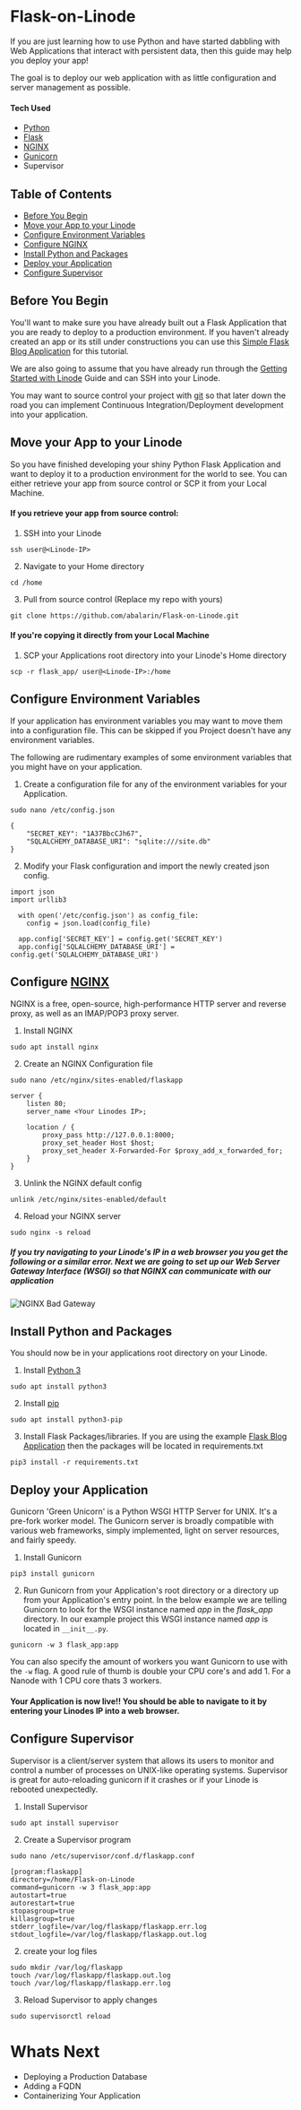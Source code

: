 # Flask-on-Linode
If you are just learning how to use Python and have started dabbling with Web Applications that interact with persistent data, then this guide may help you deploy your app!

The goal is to deploy our web application with as little configuration and server management as possible.

#### Tech Used
- [Python](https://www.python.org/)
- [Flask](https://flask.palletsprojects.com/en/1.0.x/)
- [NGINX](https://www.nginx.com/resources/wiki/)
- [Gunicorn](http://docs.gunicorn.org/en/stable/)
- Supervisor

## Table of Contents
- [Before You Begin](https://github.com/abalarin/Flask-on-Linode/blob/master/FlaskDeployment.md#before-you-begin)
- [Move your App to your Linode](https://github.com/abalarin/Flask-on-Linode/blob/master/FlaskDeployment.md#move-your-app-to-your-linode)
- [Configure Environment Variables](https://github.com/abalarin/Flask-on-Linode/blob/master/FlaskDeployment.md#configure-environment-variables)
- [Configure NGINX](https://github.com/abalarin/Flask-on-Linode/blob/master/FlaskDeployment.md#configure-nginx)
- [Install Python and Packages](https://github.com/abalarin/Flask-on-Linode/blob/master/FlaskDeployment.md#install-python-and-packages)
- [Deploy your Application](https://github.com/abalarin/Flask-on-Linode/blob/master/FlaskDeployment.md#deploy-your-application)
- [Configure Supervisor](https://github.com/abalarin/Flask-on-Linode/blob/master/FlaskDeployment.md#configure-supervisor)

## Before You Begin
You'll want to make sure you have already built out a Flask Application that you are ready to deploy to a production environment. If you haven't already created an app or its still under constructions you can use this [Simple Flask Blog Application](https://github.com/abalarin/Flask-on-Linode) for this tutorial.

We are also going to assume that you have already run through the [Getting Started with Linode](https://www.linode.com/docs/getting-started/) Guide and can SSH into your Linode.

You may want to source control your project with [git](https://github.com) so that later down the road you can implement Continuous Integration/Deployment development into your application.

## Move your App to your Linode
So you have finished developing your shiny Python Flask Application and want to deploy it to a production environment for the world to see. You can either retrieve your app from source control or SCP it from your Local Machine.

#### If you retrieve your app from source control:
1. SSH into your Linode
```
ssh user@<Linode-IP>
```
2. Navigate to your Home directory
```
cd /home
```
3. Pull from source control (Replace my repo with yours)
```
git clone https://github.com/abalarin/Flask-on-Linode.git
```

#### If you're copying it directly from your Local Machine
1. SCP your Applications root directory into your Linode's Home directory
```
scp -r flask_app/ user@<Linode-IP>:/home
```


## Configure Environment Variables
If your application has environment variables you may want to move them into a configuration file. This can be skipped if you Project doesn't have any environment variables.

The following are rudimentary examples of some environment variables that you might have on your application.
1. Create a configuration file for any of the environment variables for your Application.
```
sudo nano /etc/config.json
```
```
{
	"SECRET_KEY": "1A37BbcCJh67",
	"SQLALCHEMY_DATABASE_URI": "sqlite:///site.db"
}
```

2. Modify your Flask configuration and import the newly created json config.
```
import json
import urllib3

  with open('/etc/config.json') as config_file:
    config = json.load(config_file)

  app.config['SECRET_KEY'] = config.get('SECRET_KEY')
  app.config['SQLALCHEMY_DATABASE_URI'] = config.get('SQLALCHEMY_DATABASE_URI')
```

## Configure [NGINX](https://www.nginx.com/)
NGINX is a free, open-source, high-performance HTTP server and reverse proxy, as well as an IMAP/POP3 proxy server.
1. Install NGINX
```
sudo apt install nginx
```
2. Create an NGINX Configuration file
```
sudo nano /etc/nginx/sites-enabled/flaskapp
```
```
server {
	listen 80;
	server_name <Your Linodes IP>;

	location / {
		proxy_pass http://127.0.0.1:8000;
		proxy_set_header Host $host;
		proxy_set_header X-Forwarded-For $proxy_add_x_forwarded_for;
	}
}
```
3. Unlink the NGINX default config
```
unlink /etc/nginx/sites-enabled/default
```
4. Reload your NGINX server
```
sudo nginx -s reload
```

##### If you try navigating to your Linode's IP in a web browser you you get the following or a similar error. Next we are going to set up our Web Server Gateway Interface (WSGI) so that NGINX can communicate with our application
![NGINX Bad Gateway](https://us-east-1.linodeobjects.com/linodestuff/badgateway.png)

## Install Python and Packages
You should now be in your applications root directory on your Linode.
1. Install [Python 3](https://www.python.org/download/releases/3.0/)
```
sudo apt install python3
```
2. Install [pip](https://pip.pypa.io/en/stable/installing/)
```
sudo apt install python3-pip
```
3. Install Flask Packages/libraries. If you are using the example [Flask Blog Application](https://github.com/abalarin/Flask-on-Linode) then the packages will be located in requirements.txt
```
pip3 install -r requirements.txt
```

## Deploy your Application
Gunicorn 'Green Unicorn' is a Python WSGI HTTP Server for UNIX. It's a pre-fork worker model. The Gunicorn server is broadly compatible with various web frameworks, simply implemented, light on server resources, and fairly speedy.

1. Install Gunicorn
```
pip3 install gunicorn
```
2. Run Gunicorn from your Application's root directory or a directory up from your Application's entry point. In the below example we are telling Gunicorn to look for the WSGI instance named _app_ in the _flask_app_ directory. In our example project this WSGI instance named _app_ is located in `__init__.py`.
```
gunicorn -w 3 flask_app:app
```
You can also specify the amount of workers you want Gunicorn to use with the `-w` flag. A good rule of thumb is double your CPU core's and add 1. For a Nanode with 1 CPU core thats 3 workers.

#### Your Application is now live!! You should be able to navigate to it by entering your Linodes IP into a web browser.

## Configure Supervisor
Supervisor is a client/server system that allows its users to monitor and control a number of processes on UNIX-like operating systems. Supervisor is great for auto-reloading gunicorn if it crashes or if your Linode is rebooted unexpectedly.
1. Install Supervisor
```
sudo apt install supervisor
```
2. Create a Supervisor program
```
sudo nano /etc/supervisor/conf.d/flaskapp.conf
```
```
[program:flaskapp]
directory=/home/Flask-on-Linode
command=gunicorn -w 3 flask_app:app
autostart=true
autorestart=true
stopasgroup=true
killasgroup=true
stderr_logfile=/var/log/flaskapp/flaskapp.err.log
stdout_logfile=/var/log/flaskapp/flaskapp.out.log
```
2. create your log files
```
sudo mkdir /var/log/flaskapp
touch /var/log/flaskapp/flaskapp.out.log
touch /var/log/flaskapp/flaskapp.err.log
```

3. Reload Supervisor to apply changes
```
sudo supervisorctl reload
```

# Whats Next
- Deploying a Production Database
- Adding a FQDN
- Containerizing Your Application
